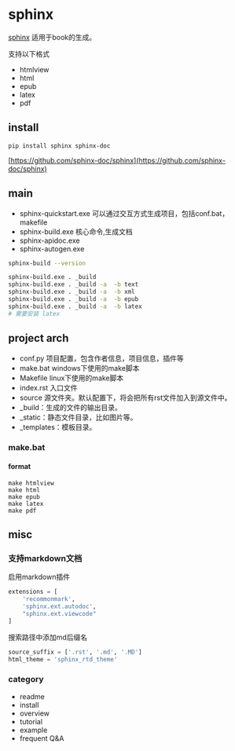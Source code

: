 # sphinx

[sphinx](https://www.sphinx-doc.org/) 适用于book的生成。


支持以下格式
* htmlview
* html
* epub
* latex
* pdf

## install
```
pip install sphinx sphinx-doc
```

[https://github.com/sphinx-doc/sphinx](https://github.com/sphinx-doc/sphinx)

## main

* sphinx-quickstart.exe 可以通过交互方式生成项目，包括conf.bat，makefile
* sphinx-build.exe 核心命令,生成文档
* sphinx-apidoc.exe
* sphinx-autogen.exe


``` bash
sphinx-build --version

sphinx-build.exe . _build 
sphinx-build.exe . _build -a  -b text
sphinx-build.exe . _build -a  -b xml
sphinx-build.exe . _build -a  -b epub
sphinx-build.exe . _build -a  -b latex
# 需要安装 latex
```
## project arch

- conf.py 项目配置，包含作者信息，项目信息，插件等
- make.bat windows下使用的make脚本
- Makefile linux下使用的make脚本
- index.rst 入口文件
- source 源文件夹。默认配置下，将会把所有rst文件加入到源文件中。
- _build：生成的文件的输出目录。
- _static：静态文件目录，比如图片等。
- _templates：模板目录。





### make.bat

#### format

```
make htmlview
make html
make epub
make latex
make pdf
```

## misc
### 支持markdown文档

启用markdown插件
``` python
extensions = [
    'recommonmark',
    'sphinx.ext.autodoc',
    "sphinx.ext.viewcode"
]
```

搜索路径中添加md后缀名
``` python
source_suffix = ['.rst', '.md', '.MD']
html_theme = 'sphinx_rtd_theme'
```

### category


- readme
- install
- overview
- tutorial
- example
- frequent Q&A

